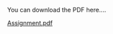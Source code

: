 You can download the PDF here....

[Assignment.pdf](https://github.com/DasunNirmal/CSS-Assignment-08/files/15218909/08.pdf)
